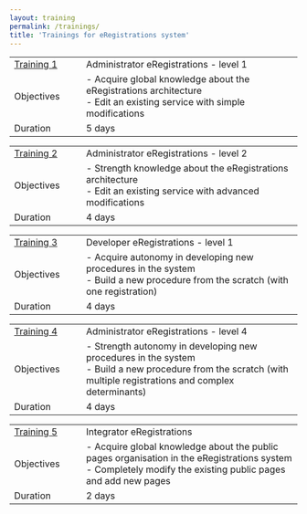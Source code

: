 ```yaml
---
layout: training
permalink: /trainings/
title: 'Trainings for eRegistrations system'
---
```



<table class="table table-bordered table-striped table-info">
  <tbody>
    <tr>
      <td style="width: 25%"><a href="/trainings/1">Training 1</a></td>
      <td>Administrator eRegistrations - level 1</td>
    </tr>
    <tr>
      <td>Objectives</td>
      <td>- Acquire global knowledge about the eRegistrations architecture<br>
	      - Edit an existing service with simple modifications</td>
    </tr>
    <tr>
      <td>Duration</td>
      <td>5 days</td>
    </tr>
  </tbody>
</table>

<table class="table table-bordered table-striped table-info">
  <tbody>
    <tr>
      <td style="width: 25%"><a href="/trainings/2">Training 2</a></td>
      <td>Administrator eRegistrations - level 2</td>
    </tr>
    <tr>
      <td>Objectives</td>
      <td>- Strength knowledge about the eRegistrations architecture<br>
	      - Edit an existing service with advanced modifications</td>
    </tr>
    <tr>
      <td>Duration</td>
      <td>4 days</td>
    </tr>
  </tbody>
</table>

<table class="table table-bordered table-striped table-info">
  <tbody>
    <tr>
      <td style="width: 25%"><a href="/trainings/3">Training 3</a></td>
      <td>Developer eRegistrations - level 1</td>
    </tr>
    <tr>
      <td>Objectives</td>
      <td>- Acquire autonomy in developing new procedures in the system<br>
	      - Build a new procedure from the scratch (with one registration)</td>
    </tr>
    <tr>
      <td>Duration</td>
      <td>4 days</td>
    </tr>
  </tbody>
</table>

<table class="table table-bordered table-striped table-info">
  <tbody>
    <tr>
      <td style="width: 25%"><a href="/trainings/4">Training 4</a></td>
      <td>Administrator eRegistrations - level 4</td>
    </tr>
    <tr>
      <td>Objectives</td>
      <td>- Strength autonomy in developing new procedures in the system<br>
	      - Build a new procedure from the scratch (with multiple registrations and complex determinants)</td>
    </tr>
    <tr>
      <td>Duration</td>
      <td>4 days</td>
    </tr>
  </tbody>
</table>

<table class="table table-bordered table-striped table-info">
  <tbody>
    <tr>
      <td style="width: 25%"><a href="/trainings/5">Training 5</a></td>
      <td>Integrator eRegistrations</td>
    </tr>
    <tr>
      <td>Objectives</td>
      <td>- Acquire global knowledge about the public pages organisation in the eRegistrations system<br>
	      - Completely modify the existing public pages and add new pages
      </td>
    </tr>
    <tr>
      <td>Duration</td>
      <td>2 days</td>
    </tr>
  </tbody>
</table>
